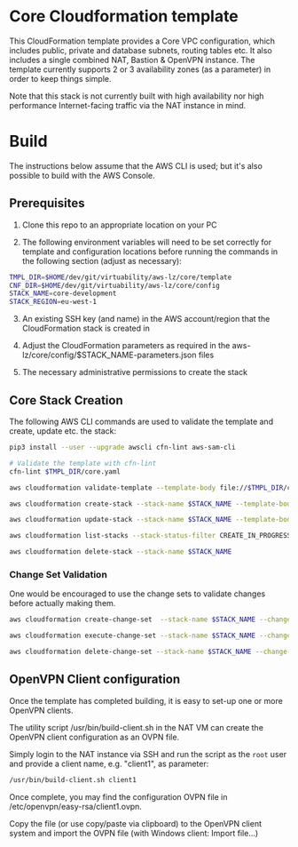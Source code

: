 
# Core Cloudformation template

This CloudFormation template provides a Core VPC configuration, which includes public, private and database subnets, routing tables etc. It also includes a single combined NAT, Bastion & OpenVPN instance. The template currently supports 2 or 3 availability zones (as a parameter) in order to keep things simple.

Note that this stack is not currently built with high availability nor high performance Internet-facing traffic via the NAT instance in mind.

# Build

The instructions below assume that the AWS CLI is used; but it's also possible to build with the AWS Console.

## Prerequisites

1. Clone this repo to an appropriate location on your PC

2. The following environment variables will need to be set correctly for template and configuration locations before running the commands in the following section (adjust as necessary):

```bash
TMPL_DIR=$HOME/dev/git/virtuability/aws-lz/core/template
CNF_DIR=$HOME/dev/git/virtuability/aws-lz/core/config
STACK_NAME=core-development
STACK_REGION=eu-west-1
```

3. An existing SSH key (and name) in the AWS account/region that the CloudFormation stack is created in

4. Adjust the CloudFormation parameters as required in the aws-lz/core/config/$STACK_NAME-parameters.json files

5. The necessary administrative permissions to create the stack

## Core Stack Creation

The following AWS CLI commands are used to validate the template and create, update etc. the stack:

```bash
pip3 install --user --upgrade awscli cfn-lint aws-sam-cli

# Validate the template with cfn-lint
cfn-lint $TMPL_DIR/core.yaml

aws cloudformation validate-template --template-body file://$TMPL_DIR/core.yaml

aws cloudformation create-stack --stack-name $STACK_NAME --template-body file://$TMPL_DIR/core.yaml --parameters file://$CNF_DIR/$STACK_NAME-$STACK_REGION.json --capabilities CAPABILITY_IAM

aws cloudformation update-stack --stack-name $STACK_NAME --template-body file://$TMPL_DIR/core.yaml --parameters file://$CNF_DIR/$STACK_NAME-$STACK_REGION.json --capabilities CAPABILITY_IAM

aws cloudformation list-stacks --stack-status-filter CREATE_IN_PROGRESS CREATE_COMPLETE UPDATE_IN_PROGRESS UPDATE_COMPLETE DELETE_IN_PROGRESS ROLLBACK_COMPLETE ROLLBACK_IN_PROGRESS

aws cloudformation delete-stack --stack-name $STACK_NAME
```

### Change Set Validation

One would be encouraged to use the change sets to validate changes before actually making them.

```bash
aws cloudformation create-change-set  --stack-name $STACK_NAME --change-set-name $STACK_NAME-1 --template-body file://$TMPL_DIR/core.yaml --parameters file://$CNF_DIR/$STACK_NAME-$STACK_REGION.json --change-set-type UPDATE --capabilities CAPABILITY_IAM

aws cloudformation execute-change-set --stack-name $STACK_NAME --change-set-name $STACK_NAME-1

aws cloudformation delete-change-set --stack-name $STACK_NAME --change-set-name $STACK_NAME-1
```

## OpenVPN Client configuration

Once the template has completed building, it is easy to set-up one or more OpenVPN clients.

The utility script /usr/bin/build-client.sh in the NAT VM can create the OpenVPN client configuration as an OVPN file.

Simply login to the NAT instance via SSH and run the script as the `root` user and provide a client name, e.g. "client1", as parameter:

```bash
/usr/bin/build-client.sh client1
```

Once complete, you may find the configuration OVPN file in /etc/openvpn/easy-rsa/client1.ovpn.

Copy the file (or use copy/paste via clipboard) to the OpenVPN client system and import the OVPN file (with Windows client: Import file...)
